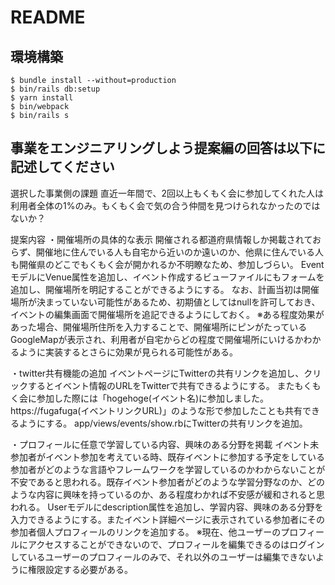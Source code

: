 # README

## 環境構築
```
$ bundle install --without=production
$ bin/rails db:setup
$ yarn install
$ bin/webpack
$ bin/rails s
```

## 事業をエンジニアリングしよう提案編の回答は以下に記述してください

選択した事業側の課題
直近一年間で、2回以上もくもく会に参加してくれた人は利用者全体の1%のみ。もくもく会で気の合う仲間を見つけられなかったのではないか？

提案内容
・開催場所の具体的な表示
開催される都道府県情報しか掲載されておらず、開催地に住んでいる人も自宅から近いのか遠いのか、他県に住んでいる人も開催県のどこでもくもく会が開かれるか不明瞭なため、参加しづらい。
EventモデルにVenue属性を追加し、イベント作成するビューファイルにもフォームを追加し、開催場所を明記することができるようにする。
なお、計画当初は開催場所が決まっていない可能性があるため、初期値としてはnullを許可しておき、イベントの編集画面で開催場所を追記できるようにしておく。
※ある程度効果があった場合、開催場所住所を入力することで、開催場所にピンがたっているGoogleMapが表示され、利用者が自宅からどの程度で開催場所にいけるかわかるように実装するとさらに効果が見られる可能性がある。

・twitter共有機能の追加
イベントページにTwitterの共有リンクを追加し、クリックするとイベント情報のURLをTwitterで共有できるようにする。
またもくもく会に参加した際には「hogehoge(イベント名)に参加しました。https://fugafuga(イベントリンクURL)」のような形で参加したことも共有できるようにする。
app/views/events/show.rbにTwitterの共有リンクを追加。

・プロフィールに任意で学習している内容、興味のある分野を掲載
イベント未参加者がイベント参加を考えている時、既存イベントに参加する予定をしている参加者がどのような言語やフレームワークを学習しているのかわからないことが不安であると思われる。既存イベント参加者がどのような学習分野なのか、どのような内容に興味を持っているのか、ある程度わかれば不安感が緩和されると思われる。
Userモデルにdescription属性を追加し、学習内容、興味のある分野を入力できるようにする。またイベント詳細ページに表示されている参加者にその参加者個人プロフィールのリンクを追加する。
※現在、他ユーザーのプロフィールにアクセスすることができないので、プロフィールを編集できるのはログインしているユーザーのプロフィールのみで、それ以外のユーザーは編集できないように権限設定する必要がある。
